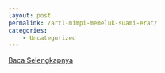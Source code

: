 ```yaml
---
layout: post
permalink: /arti-mimpi-memeluk-suami-erat/
categories:
    - Uncategorized
---
```


[Baca Selengkapnya](/07)